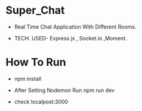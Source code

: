 # Super_Chat

- Real Time Chat Application With Different Rooms.

- TECH. USED- Express js , Socket.io ,Moment.

# How To Run

- npm install


- After Setting Nodemon Run npm run dev


- check localpost:3000
